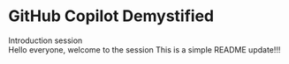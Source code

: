 # GitHub Copilot Demystified
Introduction session<br>
Hello everyone, welcome to the session
This is a simple README update!!!
